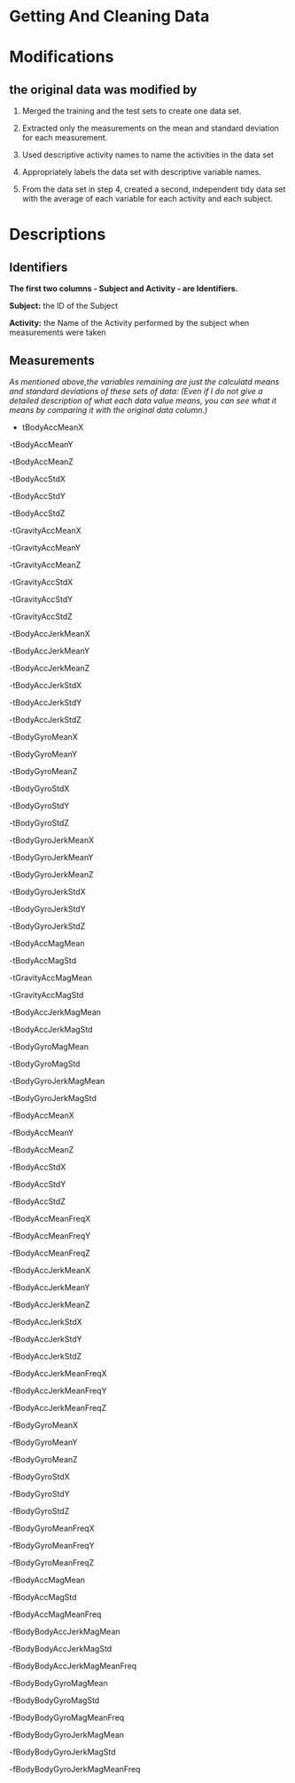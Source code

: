 Getting And Cleaning Data
=========================

Modifications
=============

the original data was modified by
---------------------------------

1.  Merged the training and the test sets to create one data set.

2.  Extracted only the measurements on the mean and standard deviation
    for each measurement.

3.  Used descriptive activity names to name the activities in the data
    set

4.  Appropriately labels the data set with descriptive variable names.

5.  From the data set in step 4, created a second, independent tidy data
    set with the average of each variable for each activity and each
    subject.

Descriptions
============

Identifiers
-----------

**The first two columns - Subject and Activity - are Identifiers.**

**Subject:** the ID of the Subject

**Activity:** the Name of the Activity performed by the subject when
measurements were taken

Measurements
------------

*As mentioned above,the variables remaining are just the calculatd means
and standard deviations of these sets of data: (Even if I do not give a
detailed description of what each data value means, you can see what it
means by comparing it with the original data column.)*

-   tBodyAccMeanX

-tBodyAccMeanY

-tBodyAccMeanZ

-tBodyAccStdX

-tBodyAccStdY

-tBodyAccStdZ

-tGravityAccMeanX

-tGravityAccMeanY

-tGravityAccMeanZ

-tGravityAccStdX

-tGravityAccStdY

-tGravityAccStdZ

-tBodyAccJerkMeanX

-tBodyAccJerkMeanY

-tBodyAccJerkMeanZ

-tBodyAccJerkStdX

-tBodyAccJerkStdY

-tBodyAccJerkStdZ

-tBodyGyroMeanX

-tBodyGyroMeanY

-tBodyGyroMeanZ

-tBodyGyroStdX

-tBodyGyroStdY

-tBodyGyroStdZ

-tBodyGyroJerkMeanX

-tBodyGyroJerkMeanY

-tBodyGyroJerkMeanZ

-tBodyGyroJerkStdX

-tBodyGyroJerkStdY

-tBodyGyroJerkStdZ

-tBodyAccMagMean

-tBodyAccMagStd

-tGravityAccMagMean

-tGravityAccMagStd

-tBodyAccJerkMagMean

-tBodyAccJerkMagStd

-tBodyGyroMagMean

-tBodyGyroMagStd

-tBodyGyroJerkMagMean

-tBodyGyroJerkMagStd

-fBodyAccMeanX

-fBodyAccMeanY

-fBodyAccMeanZ

-fBodyAccStdX

-fBodyAccStdY

-fBodyAccStdZ

-fBodyAccMeanFreqX

-fBodyAccMeanFreqY

-fBodyAccMeanFreqZ

-fBodyAccJerkMeanX

-fBodyAccJerkMeanY

-fBodyAccJerkMeanZ

-fBodyAccJerkStdX

-fBodyAccJerkStdY

-fBodyAccJerkStdZ

-fBodyAccJerkMeanFreqX

-fBodyAccJerkMeanFreqY

-fBodyAccJerkMeanFreqZ

-fBodyGyroMeanX

-fBodyGyroMeanY

-fBodyGyroMeanZ

-fBodyGyroStdX

-fBodyGyroStdY

-fBodyGyroStdZ

-fBodyGyroMeanFreqX

-fBodyGyroMeanFreqY

-fBodyGyroMeanFreqZ

-fBodyAccMagMean

-fBodyAccMagStd

-fBodyAccMagMeanFreq

-fBodyBodyAccJerkMagMean

-fBodyBodyAccJerkMagStd

-fBodyBodyAccJerkMagMeanFreq

-fBodyBodyGyroMagMean

-fBodyBodyGyroMagStd

-fBodyBodyGyroMagMeanFreq

-fBodyBodyGyroJerkMagMean

-fBodyBodyGyroJerkMagStd

-fBodyBodyGyroJerkMagMeanFreq
